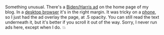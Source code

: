 Something  unusual. There's a <a href="http://scripting.com/images/2020/09/06/bidenHarris2020.png">Biden/Harris ad</a> on the home page of my blog. In a <a href="http://scripting.com/images/2020/10/10/scriptingDesktop.png">desktop browser</a> it's in the right margin. It was tricky on a <a href="http://scripting.com/images/2020/10/10/scriptingOnPhone.png">phone</a>, so I just had the ad overlay the page, at .5 opacity. You can still read the text underneath it, but it's better if you scroll it out of the way. Sorry, I never run ads here, except when I do. :boom:
